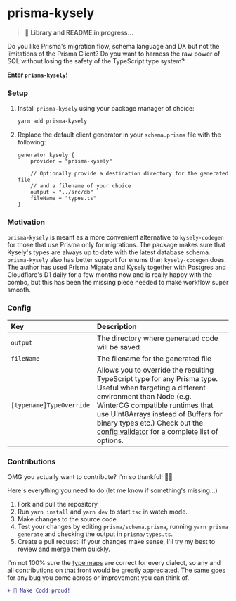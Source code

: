 # prisma-kysely

> 🚧 **Library and README in progress...**

Do you like Prisma's migration flow, schema language and DX but not the limitations of the Prisma Client? Do you want to harness the raw power of SQL without losing the safety of the TypeScript type system?

**Enter `prisma-kysely`**!

### Setup

1. Install `prisma-kysely` using your package manager of choice:

   ```sh
   yarn add prisma-kysely
   ```

2. Replace the default client generator in your `schema.prisma` file with the following:

   ```prisma
   generator kysely {
       provider = "prisma-kysely"

       // Optionally provide a destination directory for the generated file
       // and a filename of your choice
       output = "../src/db"
       fileName = "types.ts"
   }
   ```

### Motivation

`prisma-kysely` is meant as a more convenient alternative to `kysely-codegen` for those that use Prisma only for migrations. The package makes sure that Kysely's types are always up to date with the latest database schema. `prisma-kysely` also has better support for enums than `kysely-codegen` does. The author has used Prisma Migrate and Kysely together with Postgres and Cloudflare's D1 daily for a few months now and is really happy with the combo, but this has been the missing piece needed to make workflow super smooth.

### Config

| Key                      | Description                                                                                                                                                                                                                                                                                                                                                                         |
| :----------------------- | :---------------------------------------------------------------------------------------------------------------------------------------------------------------------------------------------------------------------------------------------------------------------------------------------------------------------------------------------------------------------------------- |
| `output`                 | The directory where generated code will be saved                                                                                                                                                                                                                                                                                                                                    |
| `fileName`               | The filename for the generated file                                                                                                                                                                                                                                                                                                                                                 |
| `[typename]TypeOverride` | Allows you to override the resulting TypeScript type for any Prisma type. Useful when targeting a different environment than Node (e.g. WinterCG compatible runtimes that use UInt8Arrays instead of Buffers for binary types etc.) Check out the [config validator](https://github.com/valtyr/prisma-kysely/blob/main/src/utils/validateConfig.ts) for a complete list of options. |

### Contributions

OMG you actually want to contribute? I'm so thankful! 🙇‍♂️

Here's everything you need to do (let me know if something's missing...)

1. Fork and pull the repository
2. Run `yarn install` and `yarn dev` to start `tsc` in watch mode.
3. Make changes to the source code
4. Test your changes by editing `prisma/schema.prisma`, running `yarn prisma generate` and checking the output in `prisma/types.ts`.
5. Create a pull request! If your changes make sense, I'll try my best to review and merge them quickly.

I'm not 100% sure the [type maps](https://github.com/valtyr/prisma-kysely/blob/main/src/helpers/generateFieldType.ts) are correct for every dialect, so any and all contributions on that front would be greatly appreciated. The same goes for any bug you come across or improvement you can think of.

```diff
+ 🥹 Make Codd proud!
```

